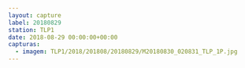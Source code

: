 ```yaml
---
layout: capture
label: 20180829
station: TLP1
date: 2018-08-29 00:00:00+00:00
capturas:
  - imagem: TLP1/2018/201808/20180829/M20180830_020831_TLP_1P.jpg
---
```

